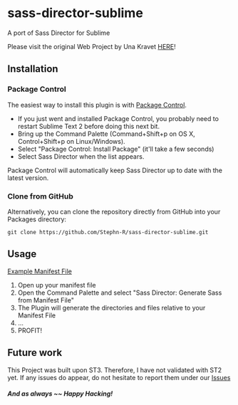 # sass-director-sublime
A port of Sass Director for Sublime

Please visit the original Web Project by Una Kravet [HERE](https://github.com/una/sass-director)!

## Installation

### Package Control

The easiest way to install this plugin is with [Package Control](http://wbond.net/sublime\_packages/package\_control).

 * If you just went and installed Package Control, you probably need to restart Sublime Text 2 before doing this next bit.
 * Bring up the Command Palette (Command+Shift+p on OS X, Control+Shift+p on Linux/Windows).
 * Select "Package Control: Install Package" (it'll take a few seconds)
 * Select Sass Director when the list appears.

Package Control will automatically keep Sass Director up to date with the latest
version.

### Clone from GitHub

Alternatively, you can clone the repository directly from GitHub into your Packages directory:

    git clone https://github.com/Stephn-R/sass-director-sublime.git

## Usage

[Example Manifest File](https://github.com/Stephn-R/sass-director-sublime/blob/master/scss/sample-manifest.scss)

1. Open up your manifest file
2. Open the Command Palette and select "Sass Director: Generate Sass from Manifest File"
3. The Plugin will generate the directories and files relative to your Manifest File
4. ...
5. PROFIT!

## Future work

This Project was built upon ST3. Therefore, I have not validated with ST2 yet. If any issues do appear, do not hesitate to report them under our [Issues](https://github.com/Stephn-R/sass-director-sublime/issues)

##### And as always ~~ Happy Hacking!
